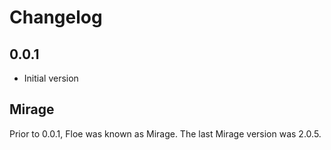 <!--
SPDX-FileCopyrightText: 2018-2024 Sam Windell
SPDX-License-Identifier: GPL-3.0-or-later
-->

# Changelog

## 0.0.1
- Initial version

## Mirage
Prior to 0.0.1, Floe was known as Mirage. The last Mirage version was 2.0.5.
